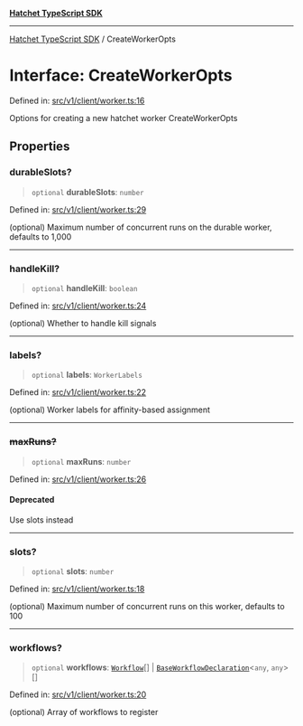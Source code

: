 [**Hatchet TypeScript SDK**](../README.md)

***

[Hatchet TypeScript SDK](../README.md) / CreateWorkerOpts

# Interface: CreateWorkerOpts

Defined in: [src/v1/client/worker.ts:16](https://github.com/hatchet-dev/hatchet/blob/0288a24f2e9f14787135b399bd47182f4d1260d9/sdks/typescript/src/v1/client/worker.ts#L16)

Options for creating a new hatchet worker
 CreateWorkerOpts

## Properties

### durableSlots?

> `optional` **durableSlots**: `number`

Defined in: [src/v1/client/worker.ts:29](https://github.com/hatchet-dev/hatchet/blob/0288a24f2e9f14787135b399bd47182f4d1260d9/sdks/typescript/src/v1/client/worker.ts#L29)

(optional) Maximum number of concurrent runs on the durable worker, defaults to 1,000

***

### handleKill?

> `optional` **handleKill**: `boolean`

Defined in: [src/v1/client/worker.ts:24](https://github.com/hatchet-dev/hatchet/blob/0288a24f2e9f14787135b399bd47182f4d1260d9/sdks/typescript/src/v1/client/worker.ts#L24)

(optional) Whether to handle kill signals

***

### labels?

> `optional` **labels**: `WorkerLabels`

Defined in: [src/v1/client/worker.ts:22](https://github.com/hatchet-dev/hatchet/blob/0288a24f2e9f14787135b399bd47182f4d1260d9/sdks/typescript/src/v1/client/worker.ts#L22)

(optional) Worker labels for affinity-based assignment

***

### ~~maxRuns?~~

> `optional` **maxRuns**: `number`

Defined in: [src/v1/client/worker.ts:26](https://github.com/hatchet-dev/hatchet/blob/0288a24f2e9f14787135b399bd47182f4d1260d9/sdks/typescript/src/v1/client/worker.ts#L26)

#### Deprecated

Use slots instead

***

### slots?

> `optional` **slots**: `number`

Defined in: [src/v1/client/worker.ts:18](https://github.com/hatchet-dev/hatchet/blob/0288a24f2e9f14787135b399bd47182f4d1260d9/sdks/typescript/src/v1/client/worker.ts#L18)

(optional) Maximum number of concurrent runs on this worker, defaults to 100

***

### workflows?

> `optional` **workflows**: [`Workflow`](Workflow.md)[] \| [`BaseWorkflowDeclaration`](../classes/BaseWorkflowDeclaration.md)\<`any`, `any`\>[]

Defined in: [src/v1/client/worker.ts:20](https://github.com/hatchet-dev/hatchet/blob/0288a24f2e9f14787135b399bd47182f4d1260d9/sdks/typescript/src/v1/client/worker.ts#L20)

(optional) Array of workflows to register
